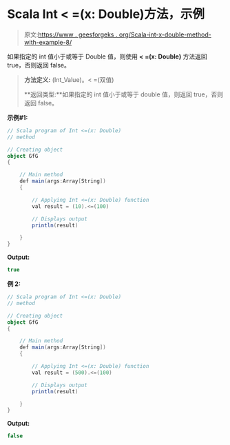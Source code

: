 # Scala Int < =(x: Double)方法，示例

> 原文:[https://www . geesforgeks . org/Scala-int-x-double-method-with-example-8/](https://www.geeksforgeeks.org/scala-int-x-double-method-with-example-8/)

如果指定的 int 值小于或等于 Double 值，则使用 **< =(x: Double)** 方法返回 true，否则返回 false。

> **方法定义:** (Int_Value)。< =(双值)
> 
> **返回类型:**如果指定的 int 值小于或等于 double 值，则返回 true，否则返回 false。

**示例#1:**

```scala
// Scala program of Int <=(x: Double)
// method

// Creating object
object GfG
{ 

    // Main method
    def main(args:Array[String])
    {

        // Applying Int <=(x: Double) function
        val result = (10).<=(100)

        // Displays output
        println(result)

    }
} 
```

**Output:**

```scala
true

```

**例 2:**

```scala
// Scala program of Int <=(x: Double)
// method

// Creating object
object GfG
{ 

    // Main method
    def main(args:Array[String])
    {

        // Applying Int <=(x: Double) function
        val result = (500).<=(100)

        // Displays output
        println(result)

    }
} 
```

**Output:**

```scala
false

```